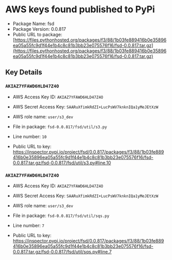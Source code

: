 # AWS keys found published to PyPi

* Package Name: fsd
* Package Version: 0.0.817
* Public URL to package: [https://files.pythonhosted.org/packages/f3/88/1b03fe889416b0e35896ea05a55fc9d1f44e1b4c8c81b3bb23e075576f16/fsd-0.0.817.tar.gz](https://files.pythonhosted.org/packages/f3/88/1b03fe889416b0e35896ea05a55fc9d1f44e1b4c8c81b3bb23e075576f16/fsd-0.0.817.tar.gz)

## Key Details

### `AKIAZ7YFAWD6HLD47Z4O`

* AWS Access Key ID: `AKIAZ7YFAWD6HLD47Z4O`
* AWS Secret Access Key: `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` 
* AWS role name: `user/s3_dev`
* File in package: `fsd-0.0.817/fsd/util/s3.py`
* Line number: `10`

* Public URL to key: https://inspector.pypi.io/project/fsd/0.0.817/packages/f3/88/1b03fe889416b0e35896ea05a55fc9d1f44e1b4c8c81b3bb23e075576f16/fsd-0.0.817.tar.gz/fsd-0.0.817/fsd/util/s3.py#line.10



### `AKIAZ7YFAWD6HLD47Z4O`

* AWS Access Key ID: `AKIAZ7YFAWD6HLD47Z4O`
* AWS Secret Access Key: `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` 
* AWS role name: `user/s3_dev`
* File in package: `fsd-0.0.817/fsd/util/sqs.py`
* Line number: `7`

* Public URL to key: https://inspector.pypi.io/project/fsd/0.0.817/packages/f3/88/1b03fe889416b0e35896ea05a55fc9d1f44e1b4c8c81b3bb23e075576f16/fsd-0.0.817.tar.gz/fsd-0.0.817/fsd/util/sqs.py#line.7


